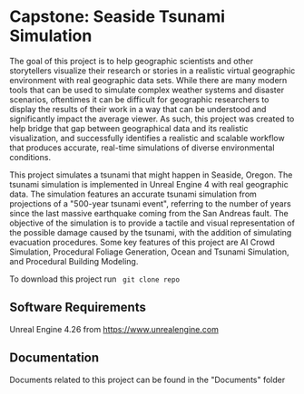 # Capstone: Seaside Tsunami Simulation
The goal of this project is to help geographic scientists and other storytellers visualize their research or stories in a realistic virtual geographic environment with real geographic data sets.  While there are many modern tools that can be used to simulate complex weather systems and disaster scenarios, oftentimes it can be difficult for geographic researchers to display the results of their work in a way that can be understood and significantly impact the average viewer. As such, this project was created to help bridge that gap between geographical data and its realistic visualization, and successfully identifies a realistic and scalable workflow that produces accurate, real-time simulations of diverse environmental conditions.

This project simulates a tsunami that might happen in Seaside, Oregon. The tsunami simulation is implemented in Unreal Engine 4 with real geographic data. The simulation features an accurate tsunami simulation from projections of a "500-year tsunami event", referring to the number of years since the last massive earthquake coming from the San Andreas fault. The objective of the simulation is to provide a tactile and visual representation of the possible damage caused by the tsunami, with the addition of simulating evacuation procedures. Some key features of this project are AI Crowd Simulation, Procedural Foliage Generation, Ocean and Tsunami Simulation, and Procedural Building Modeling.

To download this project run <code> git clone repo </code>

## Software Requirements
Unreal Engine 4.26 from https://www.unrealengine.com

## Documentation
Documents related to this project can be found in the "Documents" folder

